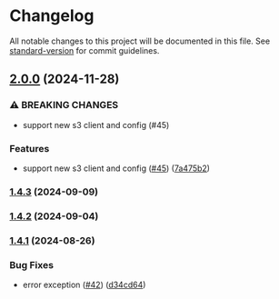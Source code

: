 # Changelog

All notable changes to this project will be documented in this file. See [standard-version](https://github.com/conventional-changelog/standard-version) for commit guidelines.

## [2.0.0](https://github.com/MapColonies/file-syncer/compare/v1.4.3...v2.0.0) (2024-11-28)


### ⚠ BREAKING CHANGES

* support new s3 client and config (#45)

### Features

* support new s3 client and config ([#45](https://github.com/MapColonies/file-syncer/issues/45)) ([7a475b2](https://github.com/MapColonies/file-syncer/commit/7a475b2673918fa5d2f5c80967947fd16ce88c13))

### [1.4.3](https://github.com/MapColonies/file-syncer/compare/v1.4.2...v1.4.3) (2024-09-09)

### [1.4.2](https://github.com/MapColonies/file-syncer/compare/v1.4.1...v1.4.2) (2024-09-04)

### [1.4.1](https://github.com/MapColonies/file-syncer/compare/v1.4.0...v1.4.1) (2024-08-26)


### Bug Fixes

* error exception ([#42](https://github.com/MapColonies/file-syncer/issues/42)) ([d34cd64](https://github.com/MapColonies/file-syncer/commit/d34cd649d643fbef2a8ca33114a68e462a5a2ff9))
